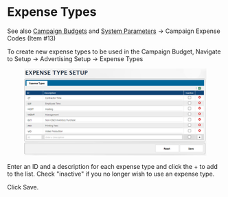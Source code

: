 # Expense Types

See also [Campaign Budgets](../../campaigns/campaign-reports.md#campaign-budget-analysis) and [System Parameters](../admin/system-parameters.md#general-settings) -> Campaign Expense Codes (Item #13)

To create new expense types to be used in the Campaign Budget, Navigate to Setup -> Advertising Setup -> Expense Types

<figure><img src="../../../../.gitbook/assets/image (334).png" alt=""><figcaption></figcaption></figure>

Enter an ID and a description for each expense type and click the + to add to the list. Check "inactive" if you no longer wish to use an expense type.

Click Save.
